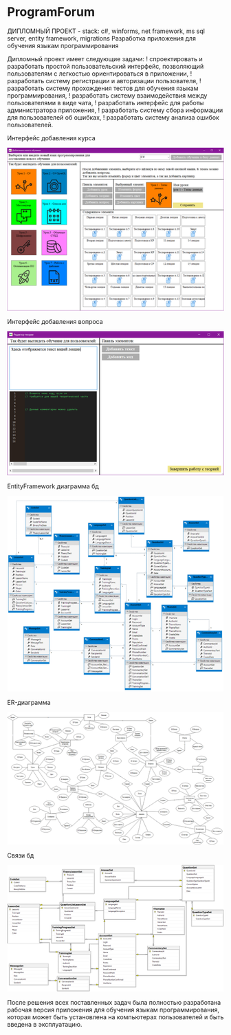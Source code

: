 # ProgramForum

ДИПЛОМНЫЙ ПРОЕКТ - stack: c#, winforms, net framework, ms sql server, entity framework, migrations
Разработка приложения для обучения языкам программирования

Дипломный проект имеет следующие задачи:
! спроектировать и разработать простой пользовательский интерфейс, позволяющий пользователям с легкостью ориентироваться в приложении,
! разработать систему регистрации и авторизации пользователя,
! разработать систему прохождения тестов для обучения языкам программирования,
! разработать систему взаимодействия между пользователями в виде чата,
! разработать интерфейс для работы администратора приложения,
! разработать систему сбора информации для пользователей об ошибках,
! разработать систему анализа ошибок пользователей.

Интерфейс добавления курса

![alt text](screenshots/1-интерфейс.png "Интерфейс добавления курса")

Интерфейс добавления вопроса

![alt text](screenshots/screen1.png "Интерфейс добавления вопроса")

EntityFramework диаграмма бд

![alt text](screenshots/EntityDesignerDiagram.png "EntityFramework диаграмма бд")

ER-диаграмма

![alt text](screenshots/erd.png "ER-диаграмма")

Связи бд

![alt text](screenshots/ssms-edm.png "Связи бд")

После решения всех поставленных задач была полностью разработана рабочая версия приложения для обучения языкам программирования, которая может быть установлена на компьютерах пользователей и быть введена в эксплуатацию.
